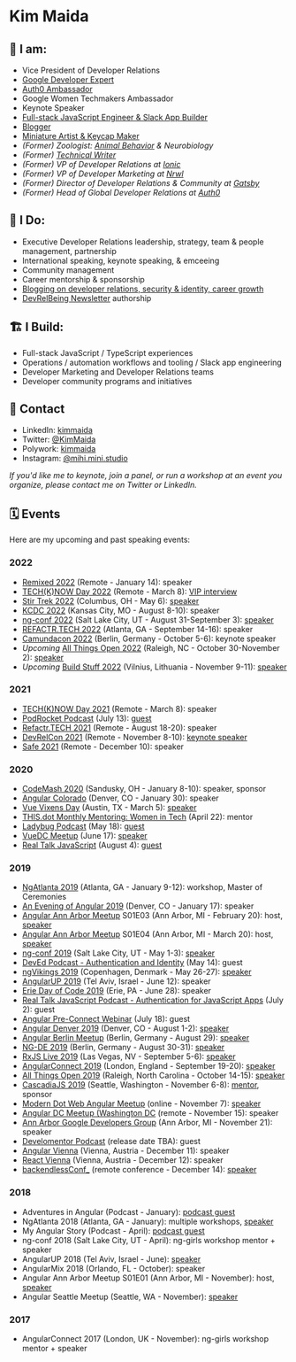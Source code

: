 # Kim Maida

## 📇 I am:

* Vice President of Developer Relations
* [Google Developer Expert](https://developers.google.com/community/experts/directory/profile/profile-kim-maida)
* [Auth0 Ambassador](https://auth0.com/ambassador-program)
* Google Women Techmakers Ambassador
* Keynote Speaker
* [Full-stack JavaScript Engineer & Slack App Builder](https://github.com/kmaida)
* [Blogger](https://maida.kim)
* [Miniature Artist & Keycap Maker](https://mihi-mini.studio)
* _(Former) Zoologist: [Animal Behavior](https://link.springer.com/article/10.1007/s00265-010-1047-4) & Neurobiology_
* _(Former) [Technical Writer](https://auth0.com/blog/authors/kim-maida/)_
* _(Former) VP of Developer Relations at [Ionic](https://ionic.io)_
* _(Former) VP of Developer Marketing at [Nrwl](https://nrwl.io)_
* _(Former) Director of Developer Relations & Community at [Gatsby](https://gatsbyjs.com)_
* _(Former) Head of Global Developer Relations at [Auth0](https://auth0.com)_

## 💼 I Do:

* Executive Developer Relations leadership, strategy, team & people management, partnership
* International speaking, keynote speaking, & emceeing
* Community management
* Career mentorship & sponsorship
* [Blogging on developer relations, security & identity, career growth](https://maida.kim)
* [DevRelBeing Newsletter](https://www.getrevue.co/profile/devrelbeing) authorship

## 🏗 I Build:

* Full-stack JavaScript / TypeScript experiences
* Operations / automation workflows and tooling / Slack app engineering
* Developer Marketing and Developer Relations teams
* Developer community programs and initiatives

## 📨 Contact

* LinkedIn: [kimmaida](https://linkedin.com/in/kimmaida)
* Twitter: [@KimMaida](https://twitter.com/KimMaida)
* Polywork: [kimmaida](https://www.polywork.com/kimmaida)
* Instagram: [@mihi.mini.studio](https://instagram.com/mihi.mini.studio)

_If you'd like me to keynote, join a panel, or run a workshop at an event you organize, please contact me on Twitter or LinkedIn._

## 🗓 Events

Here are my upcoming and past speaking events:

### 2022

* [Remixed 2022](https://webdirections.org/remixed/) (Remote - January 14): speaker
* [TECH(K)NOW Day 2022](https://www.techknowday.com/) (Remote - March 8): [VIP interview](https://www.youtube.com/watch?v=Ta6Vw9nVIDA)
* [Stir Trek 2022](https://stirtrek.com/) (Columbus, OH - May 6): [speaker](https://www.youtube.com/watch?v=pWV0h6Yr4yw)
* [KCDC 2022](https://www.kcdc.info/) (Kansas City, MO - August 8-10): speaker
* [ng-conf 2022](https://2022.ng-conf.org/) (Salt Lake City, UT - August 31-September 3): [speaker](https://2022.ng-conf.org/person/kim-maida/)
* [REFACTR.TECH 2022](https://www.refactr.tech/) (Atlanta, GA - September 14-16): speaker
* [Camundacon 2022](https://www.camundacon.com/) (Berlin, Germany - October 5-6): keynote speaker
* *Upcoming* [All Things Open 2022](https://2022.allthingsopen.org) (Raleigh, NC - October 30-November 2): [speaker](https://2022.allthingsopen.org/first-50-speakers/)
* *Upcoming* [Build Stuff 2022](https://www.buildstuff.events/) (Vilnius, Lithuania - November 9-11): [speaker](https://www.buildstuff.events/speakers)

### 2021

* [TECH(K)NOW Day 2021](https://www.techknowday.com/) (Remote - March 8): speaker
* [PodRocket Podcast](https://podrocket.logrocket.com/) (July 13): [guest](https://podrocket.logrocket.com/devrel-and-community-management)
* [Refactr.TECH 2021](https://www.refactr.tech/) (Remote - August 18-20): speaker
* [DevRelCon 2021](https://2021.devrel.net/) (Remote - November 8-10): [keynote speaker](https://developerrelations.com/dev-rel/forging-your-career-in-devrel-advocate-to-exec)
* [Safe 2021](https://webdirections.org/safe/) (Remote - December 10): speaker

### 2020

* [CodeMash 2020](https://www.codemash.org/) (Sandusky, OH - January 8-10): speaker, sponsor
* [Angular Colorado](https://angularcolorado.com/) (Denver, CO - January 30): speaker
* [Vue Vixens Day](https://vvdayus.vuevixens.org/) (Austin, TX - March 5): [speaker](https://youtu.be/1J72YQOm2zk?t=8831)
* [THIS.dot Monthly Mentoring: Women in Tech](https://www.thisdot.co/events/monthly-mentoring-women-in-tech-april) (April 22): mentor
* [Ladybug Podcast](https://ladybug.dev) (May 18): [guest](https://www.ladybug.dev/episodes/developer-communities)
* [VueDC Meetup](https://www.vuedc.io/) (June 17): [speaker](https://www.meetup.com/Vue-DC/events/271022239/)
* [Real Talk JavaScript](https://realtalkjavascript.simplecast.com/) (August 4): [guest](https://realtalkjavascript.simplecast.com/episodes/episode-95-working-in-developer-relations-with-kim-maida)

### 2019

* [NgAtlanta 2019](https://ng-atl.org) (Atlanta, GA - January 9-12): workshop, Master of Ceremonies
* [An Evening of Angular 2019](https://www.meetup.com/RockyMountainAngular/events/256213394/) (Denver, CO - January 17): speaker
* [Angular Ann Arbor Meetup](https://www.meetup.com/Angular-Ann-Arbor/) S01E03 (Ann Arbor, MI - February 20): host, [speaker](https://www.meetup.com/Angular-Ann-Arbor/events/258671796/)
* [Angular Ann Arbor Meetup](https://www.meetup.com/Angular-Ann-Arbor/) S01E04 (Ann Arbor, MI - March 20): host, [speaker](https://www.meetup.com/Angular-Ann-Arbor/events/258673152/)
* [ng-conf 2019](https://www.ng-conf.org/) (Salt Lake City, UT - May 1-3): [speaker](https://www.youtube.com/watch?v=XuRpn8KXw6g)
* [DevEd Podcast - Authentication and Identity](https://devedpodcast.com/2019/05/14/dev-ed-012-learning-about-authentication-and-identity/) (May 14): guest
* [ngVikings 2019](https://ngvikings.org) (Copenhagen, Denmark - May 26-27): [speaker](https://youtu.be/H0u4eiV9YiY)
* [AngularUP 2019](https://angular-up.com) (Tel Aviv, Israel - June 12): speaker
* [Erie Day of Code 2019](https://eriedayofcode.com/) (Erie, PA - June 28): speaker
* [Real Talk JavaScript Podcast - Authentication for JavaScript Apps](https://realtalkjavascript.simplecast.fm/b2d591e8) (July 2): guest
* [Angular Pre-Connect Webinar](https://www.youtube.com/watch?v=2vyuCtAy6b8) (July 18): guest
* [Angular Denver 2019](https://angulardenver.com) (Denver, CO - August 1-2): [speaker](https://angulardenver.com/speakers-2)
* [Angular Berlin Meetup](https://www.meetup.com/AngularJS-Meetup-Berlin/events/262367565) (Berlin, Germany - August 29): [speaker](https://www.youtube.com/watch?v=nMRrEYkb5IQ)
* [NG-DE 2019](https://ng-de.org) (Berlin, Germany - August 30-31): [speaker](https://www.youtube.com/watch?v=CyAezvRYwvA)
* [RxJS Live 2019](https://www.rxjs.live/) (Las Vegas, NV - September 5-6): [speaker](https://www.youtube.com/watch?v=flpnha6OxKI)
* [AngularConnect 2019](https://angularconnect.com) (London, England - September 19-20): [speaker](https://youtu.be/q7NZ_VWcAEI)
* [All Things Open 2019](https://allthingsopen.org) (Raleigh, North Carolina - October 14-15): [speaker](https://community.auth0.com/t/all-things-open-raleigh-nc-usa-october-13-15-2019/31634)
* [CascadiaJS 2019](https://2019.cascadiajs.com) (Seattle, Washington - November 6-8): [mentor](https://2019.cascadiajs.com/mentor-mixer), sponsor
* [Modern Dot Web Angular Meetup](https://www.thisdot.co/events/angular-meetup-online-november-2019) (online - November 7): [speaker](https://www.youtube.com/watch?v=rUPsNFyWne0)
* [Angular DC Meetup (Washington DC](https://www.meetup.com/angularDC/events/265561485/) (remote - November 15): speaker
* [Ann Arbor Google Developers Group](https://www.meetup.com/gdg-a2/events/264733037) (Ann Arbor, MI - November 21): speaker
* [Develomentor Podcast](https://podcasts.apple.com/us/podcast/develomentor/id1480732807) (release date TBA): guest
* [Angular Vienna](https://www.meetup.com/Angular-Vienna/) (Vienna, Austria - December 11): speaker
* [React Vienna](https://www.meetup.com/ReactVienna/events/263025643/) (Vienna, Austria - December 12): speaker
* [backendlessConf_](https://backendlessconf.com/) (remote conference - December 14): [speaker](https://www.youtube.com/watch?v=Fpgv5IxAM4s)

### 2018

* Adventures in Angular (Podcast - January): [podcast guest](https://devchat.tv/adv-in-angular/aia-170-ng-atlanta-zack-chapple-kim-maida/)
* NgAtlanta 2018 (Atlanta, GA - January): multiple workshops, [speaker](https://www.youtube.com/watch?v=jFy-sqcODkg)
* My Angular Story (Podcast - April): [podcast guest](https://devchat.tv/my-angular-story/mas-034-kim-maida/)
* ng-conf 2018 (Salt Lake City, UT - April): ng-girls workshop mentor + speaker
* AngularUP 2018 (Tel Aviv, Israel - June): [speaker](https://www.youtube.com/watch?v=hR3LVDTYf8E)
* AngularMix 2018 (Orlando, FL - October): speaker
* Angular Ann Arbor Meetup S01E01 (Ann Arbor, MI - November): host, [speaker](https://www.meetup.com/Angular-Ann-Arbor/events/255939185/)
* Angular Seattle Meetup (Seattle, WA - November): [speaker](https://www.meetup.com/Angular-Seattle/events/256178013/)

### 2017

* AngularConnect 2017 (London, UK - November): ng-girls workshop mentor + speaker
